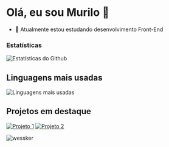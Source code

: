 # Olá, eu sou Murilo 👋


- 🌱 Atualmente estou estudando desenvolvimento Front-End

### Estatísticas
<a>![Estatísticas do Github](https://github-readme-stats.vercel.app/api?username=MuriloRBS&show_icons=true&count_private=true&bg_color=000000&title_color=892ab5&text_color=c9d1d9&icon_color=892ab5)</a>


## Linguagens mais usadas

<a>![Linguagens mais usadas](https://github-readme-stats.vercel.app/api/top-langs/?username=MuriloRBS&layout=compact&bg_color=000000&title_color=892ab5&text_color=c9d1d9&icon_color=892ab5)</a>

## Projetos em destaque

[![Projeto 1](https://github-readme-stats.vercel.app/api/pin/?username=MuriloRBS&repo=desafio_cursoBI&bg_color=000000&title_color=892ab5&text_color=c9d1d9&icon_color=892ab5)](https://github.com/MuriloRBS/desafio_cursoBI)
[![Projeto 2](https://github-readme-stats.vercel.app/api/pin/?username=MuriloRBS&repo=Projeto-GoodBrowserGames&bg_color=000000&title_color=892ab5&text_color=c9d1d9&icon_color=892ab5)](https://github.com/MuriloRBS/Projeto-GoodBrowserGames)


![wessker](https://user-images.githubusercontent.com/80229707/230746865-aa116daa-8b0e-4f57-a948-33e28dd867de.gif)
